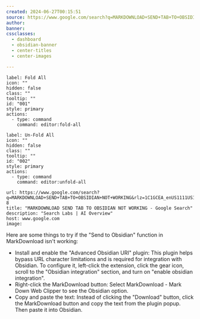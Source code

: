 ```yaml
---
created: 2024-06-27T00:15:51
source: https://www.google.com/search?q=MARKDOWNLOAD+SEND+TAB+TO+OBSIDIAN+NOT+WORKING&rlz=1C1GCEA_enUS1111US1111&oq=MARKDOWNLOAD+SEND+TAB+TO+OBSIDIAN+NOT+WORKING&gs_lcrp=EgZjaHJvbWUyCQgAEEUYORigATIHCAEQIRirAjIHCAIQIRirAtIBCTI2MTU2ajBqNKgCALACAA&sourceid=chrome&ie=UTF-8
author: 
banner: 
cssclasses:
  - dashboard
  - obsidian-banner
  - center-titles
  - center-images

---
```


```meta-bind-button
label: Fold All
icon: ""
hidden: false
class: ""
tooltip: ""
id: "001"
style: primary
actions:
  - type: command
    command: editor:fold-all

```

```meta-bind-button
label: Un-Fold All
icon: ""
hidden: false
class: ""
tooltip: ""
id: "002"
style: primary
actions:
  - type: command
    command: editor:unfold-all

```

```cardlink
url: https://www.google.com/search?q=MARKDOWNLOAD+SEND+TAB+TO+OBSIDIAN+NOT+WORKING&rlz=1C1GCEA_enUS1111US1111&oq=MARKDOWNLOAD+SEND+TAB+TO+OBSIDIAN+NOT+WORKING&gs_lcrp=EgZjaHJvbWUyCQgAEEUYORigATIHCAEQIRirAjIHCAIQIRirAtIBCTI2MTU2ajBqNKgCALACAA&sourceid=chrome&ie=UTF-8
title: "MARKDOWNLOAD SEND TAB TO OBSIDIAN NOT WORKING - Google Search"
description: "Search Labs | AI Overview"
host: www.google.com
image: 
```
Here are some things to try if the "Send to Obsidian" function in MarkDownload isn't working:

-   Install and enable the "Advanced Obsidian URI" plugin: This plugin helps bypass URL character limitations and is required for integration with Obsidian. To configure it, left-click the extension, click the gear icon, scroll to the "Obsidian integration" section, and turn on "enable obsidian integration".
-   Right-click the MarkDownload button: Select MarkDownload - Mark Down Web Clipper to see the Obsidian option.
-   Copy and paste the text: Instead of clicking the "Download" button, click the MarkDownload button and copy the text from the plugin popup. Then paste it into Obsidian.
> 